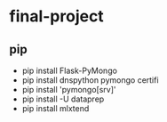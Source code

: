 # final-project

## pip
* pip install Flask-PyMongo
* pip install dnspython pymongo certifi
* pip install 'pymongo[srv]'
* pip install -U dataprep
* pip install mlxtend  
